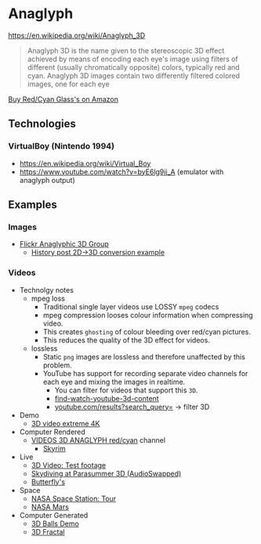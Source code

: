 
# Anaglyph

https://en.wikipedia.org/wiki/Anaglyph_3D

> Anaglyph 3D is the name given to the stereoscopic 3D effect achieved by means of encoding each eye's image using filters of different (usually chromatically opposite) colors, typically red and cyan. Anaglyph 3D images contain two differently filtered colored images, one for each eye

[Buy Red/Cyan Glass's on Amazon](https://www.amazon.co.uk/s/ref=nb_sb_ss_i_1_8/258-4913575-7554117?url=search-alias%3Daps&field-keywords=red+cyan+3d+glasses&sprefix=red+cyan%2Caps%2C139&crid=3OX6AMXQBKHQW)

## Technologies

### VirtualBoy (Nintendo 1994)
* https://en.wikipedia.org/wiki/Virtual_Boy
* https://www.youtube.com/watch?v=byE6lg9jj_A (emulator with anaglyph output)


## Examples

### Images
* [Flickr Anaglyphic 3D Group](https://www.flickr.com/groups/365182@N21/)
    * [History post 2D->3D conversion example](https://www.flickr.com/photos/50183486@N04/7025156057/in/pool-365182@N21/)

### Videos

* Technolgy notes
    * mpeg loss
        * Traditional single layer videos use LOSSY `mpeg` codecs
        * mpeg compression looses colour information when compressing video.
        * This creates `ghosting` of colour bleeding over red/cyan pictures.
        * This reduces the quality of the 3D effect for videos.
    * lossless
        * Static `png` images are lossless and therefore unaffected by this problem.
        * YouTube has support for recording separate video channels for each eye and mixing the images in realtime.
            * You can filter for videos that support this `3D`.
            * [find-watch-youtube-3d-content](https://www.makeuseof.com/tag/find-watch-youtube-3d-content/)
            * [youtube.com/results?search_query=](https://www.youtube.com/results?search_query=) -> filter 3D
* Demo
    * [3D video extreme 4K](https://www.youtube.com/watch?v=EDuvDyYKlDM)
* Computer Rendered
    * [VIDEOS 3D ANAGLYPH red/cyan](https://www.youtube.com/channel/UCnPQrS4X51ieRtzMw9r5ggw/videos) channel
        * [Skyrim](https://www.youtube.com/watch?v=Bs9qqcR3x5g&t=295s)
* Live
    * [3D Video: Test footage](https://www.youtube.com/watch?v=7pA6CvF4BEU)
    * [Skydiving at Parasummer 3D (AudioSwapped)](https://www.youtube.com/watch?v=NwzXL6joZjw)
    * [Butterfly's](https://www.youtube.com/watch?v=aJ9tsb2yqUc)
* Space
    * [NASA Space Station: Tour](https://www.youtube.com/watch?v=MQEkFppWaRI)
    * [NASA Mars](https://www.youtube.com/watch?v=RGpVNQfwyrE&t=818s)
* Computer Generated
    * [3D Balls Demo](https://www.youtube.com/watch?v=wYQpwmggsRo)
    * [3D Fractal](https://www.youtube.com/watch?v=bklMh5NjewI)
